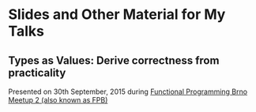# Slides and Other Material for My Talks

## Types as Values: Derive correctness from practicality

Presented on <time datetime="2015-09-30T19:00:00+0200">30th September,
2015</time> during [Functional Programming Brno Meetup 2 (also known as FPB)][]

[Functional Programming Brno Meetup 2 (also known as FPB)]:
  https://fpbrno.github.io/
  "Functional Programming Brno Homepage"
